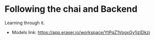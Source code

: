 # Following the chai and Backend

 Learning through it.
 - Models link: https://app.eraser.io/workspace/YtPqZ1VogxGy1jzIDkzj